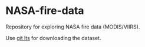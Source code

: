 # NASA-fire-data
Repository for exploring NASA fire data (MODIS/VIIRS).

Use [git lts](https://git-lfs.github.com/) for downloading the dataset.
